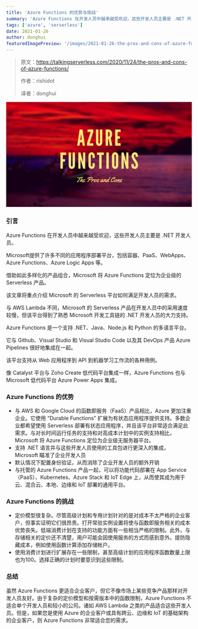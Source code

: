 ```yaml
---
title: 'Azure Functions 的优势与挑战'
summary: 'Azure Functions 在开发人员中越来越受欢迎，这些开发人员主要是 .NET 开发人员。它有哪些优缺点呢？赶紧来一探究竟！'
tags: ['azure', 'serverless']
date: 2021-01-26
author: donghui
featuredImagePreview: '/images/2021-01-26-the-pros-and-cons-of-azure-functions/azure.png'
---
```


> 原文：https://talkingserverless.com/2020/11/24/the-pros-and-cons-of-azure-functions/
> 
> 作者：rishidot
>
> 译者：donghui

![azure](/images/2021-01-26-the-pros-and-cons-of-azure-functions/azure.png)

### 引言
Azure Functions 在开发人员中越来越受欢迎，这些开发人员主要是 .NET 开发人员。

Microsoft提供了许多不同的应用程序部署平台，包括容器、PaaS、WebApps、Azure Functions、Azure Logic Apps 等。

借助如此多样化的产品组合，Microsoft 将 Azure Functions 定位为企业级的 Serverless 产品。

该文章将重点介绍 Microsoft 的 Serverless 平台如何满足开发人员的需求。

与 AWS Lambda 不同，Microsoft 的 Serverless 产品在开发人员中的采用速度较慢，但该平台得到了熟悉 Microsoft 开发工具链的 .NET 开发人员的大力支持。

Azure Functions 是一个支持 .NET、Java、Node.js 和 Python 的多语言平台。

它与 Github、Visual Studio 和 Visual Studio Code 以及其 DevOps 产品 Azure Pipelines 很好地集成在一起。

该平台支持从 Web 应用程序到 API 到机器学习工作流的各种用例。

像 Catalyst 平台与 Zoho Create 低代码平台集成一样，Azure Functions 也与 Microsoft 低代码平台 Azure Power Apps 集成。

### Azure Functions 的优势
* 与 AWS 和 Google Cloud 的函数即服务（FaaS）产品相比，Azure 更加注重企业。它使用 “Durable Functions” 扩展为有状态应用程序提供支持。多数企业都希望使用 Serverless 部署有状态应用程序，并且该平台非常适合满足此需求。与对长时间运行任务的支持和对高成本计划中的实例支持相比，Microsoft 将 Azure Functions 定位为企业级无服务器平台。
* 支持 .NET 语言并与这些开发人员使用的工具包进行更深入的集成，Microsoft 瞄准了企业开发人员
* 默认情况下配置身份验证，从而消除了企业开发人员的额外开销
* 与托管的 Azure Functions 产品一起，可以将功能代码部署在 App Service（PaaS）、Kubernetes、Azure Stack 和 IoT Edge 上，从而使其成为用于云、混合云、本地、边缘和 IoT 部署的通用平台。


### Azure Functions 的挑战
* 定价模型很复杂。尽管高级计划和专用计划针对的是对成本不太严格的企业客户，但事实证明它们很昂贵。打开常驻实例设置将使与函数即服务相关的成本优势丧失。低端消费计划在支持的功能方面有一些相当严格的限制。此外，与存储相关的定价还不清楚，用户可能会因使用服务的方式而感到意外。提防隐藏成本，例如使用函数计算添加存储帐户。
* 使用消费计划进行扩展存在一些限制，甚至高级计划的应用程序函数数量上限也为100。选择正确的计划时要意识到这些限制。

### 总结
虽然 Azure Functions 更适合企业客户，但它不像市场上某些竞争产品那样对开发人员友好。由于复杂的定价模型和按需版本中的函数限制，Azure Functions 不适合单个开发人员和较小的公司。诸如 AWS Lambda 之类的产品适合这些开发人员。但是，如果您是使用 Azure 的企业客户或具有跨云、边缘和 IoT 的基础架构的企业客户，则 Azure Functions 非常适合您的需求。

